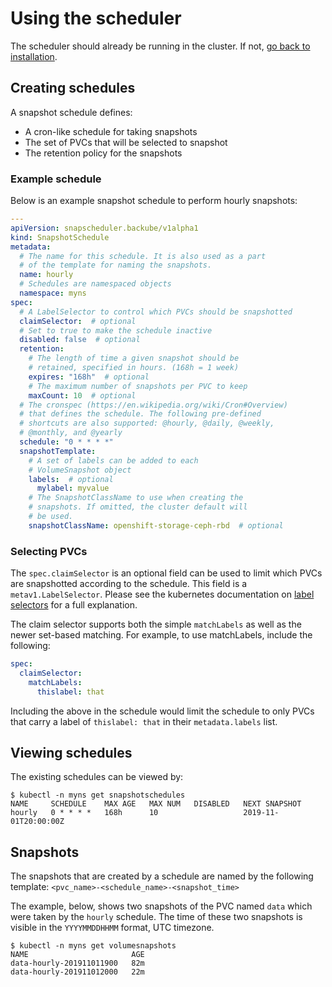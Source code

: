 # Using the scheduler

The scheduler should already be running in the cluster. If not, [go back to
installation](install.md).

## Creating schedules

A snapshot schedule defines:

* A cron-like schedule for taking snapshots
* The set of PVCs that will be selected to snapshot
* The retention policy for the snapshots

### Example schedule

Below is an example snapshot schedule to perform hourly snapshots:

```yaml
---
apiVersion: snapscheduler.backube/v1alpha1
kind: SnapshotSchedule
metadata:
  # The name for this schedule. It is also used as a part
  # of the template for naming the snapshots.
  name: hourly
  # Schedules are namespaced objects
  namespace: myns
spec:
  # A LabelSelector to control which PVCs should be snapshotted
  claimSelector:  # optional
  # Set to true to make the schedule inactive
  disabled: false  # optional
  retention:
    # The length of time a given snapshot should be
    # retained, specified in hours. (168h = 1 week)
    expires: "168h"  # optional
    # The maximum number of snapshots per PVC to keep
    maxCount: 10  # optional
  # The cronspec (https://en.wikipedia.org/wiki/Cron#Overview)
  # that defines the schedule. The following pre-defined
  # shortcuts are also supported: @hourly, @daily, @weekly,
  # @monthly, and @yearly
  schedule: "0 * * * *"
  snapshotTemplate:
    # A set of labels can be added to each
    # VolumeSnapshot object
    labels:  # optional
      mylabel: myvalue
    # The SnapshotClassName to use when creating the
    # snapshots. If omitted, the cluster default will
    # be used.
    snapshotClassName: openshift-storage-ceph-rbd  # optional
```

### Selecting PVCs

The `spec.claimSelector` is an optional field can be used to limit which PVCs
are snapshotted according to the schedule. This field is a
`metav1.LabelSelector`. Please see the kubernetes documentation on [label
selectors](https://kubernetes.io/docs/concepts/overview/working-with-objects/labels/#label-selectors)
for a full explanation.

The claim selector supports both the simple `matchLabels` as well as the newer
set-based matching. For example, to use matchLabels, include the following:

```yaml
spec:
  claimSelector:
    matchLabels:
      thislabel: that
```

Including the above in the schedule would limit the schedule to only PVCs that
carry a label of `thislabel: that` in their `metadata.labels` list.

## Viewing schedules

The existing schedules can be viewed by:

```console
$ kubectl -n myns get snapshotschedules
NAME     SCHEDULE    MAX AGE   MAX NUM   DISABLED   NEXT SNAPSHOT
hourly   0 * * * *   168h      10                   2019-11-01T20:00:00Z
```

## Snapshots

The snapshots that are created by a schedule are named by the following
template: `<pvc_name>-<schedule_name>-<snapshot_time>`

The example, below, shows two snapshots of the PVC named `data` which were taken
by the `hourly` schedule. The time of these two snapshots is visible in the
`YYYYMMDDHHMM` format, UTC timezone.

```console
$ kubectl -n myns get volumesnapshots
NAME                       AGE
data-hourly-201911011900   82m
data-hourly-201911012000   22m
```
